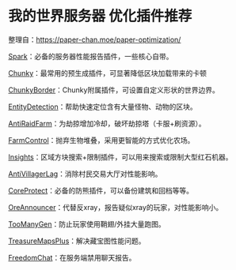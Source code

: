 # 我的世界服务器 优化插件推荐
整理自：https://paper-chan.moe/paper-optimization/


[Spark](https://spark.lucko.me/download)：必备的服务器性能报告插件，一些核心自带。

[Chunky](https://modrinth.com/plugin/chunky)：最常用的预生成插件，可显著降低区块加载带来的卡顿

[ChunkyBorder](https://modrinth.com/plugin/chunkyborder)：Chunky附属插件，可设置自定义形状的世界边界。

[EntityDetection](https://www.spigotmc.org/resources/entitydetection-tile-entity-support.20588)：帮助快速定位含有大量怪物、动物的区块。

[AntiRaidFarm](https://hangar.papermc.io/jmp/AntiRaidFarm)：为劫掠增加冷却，破坏劫掠塔（卡服+刷资源）。

[FarmControl](https://modrinth.com/plugin/farmcontrol)：抛弃生物堆叠，采用更智能的方式优化农场。

[Insights](https://modrinth.com/plugin/insights)：区域方块搜索+限制插件，可以用来搜索或限制大型红石机器。

[AntiVillagerLag](https://modrinth.com/plugin/antivillagerlag)：消除村民交易大厅对性能影响。

[CoreProtect](https://hangar.papermc.io/CORE/CoreProtect)：必备的防熊插件，可以备份建筑和回档等等。

[OreAnnouncer](https://www.spigotmc.org/resources/oreannouncer-collects-data-about-mined-blocks.33464)：代替反xray，报告疑似xray的玩家，对性能影响小。

[TooManyGen](https://modrinth.com/plugin/toomanygen)：防止玩家使用鞘翅/外挂大量跑图。

[TreasureMapsPlus](https://hangar.papermc.io/Machine_Maker/TreasureMapsPlus)：解决藏宝图性能问题。

[FreedomChat](https://modrinth.com/plugin/freedomchat)：在服务端禁用聊天报告。
